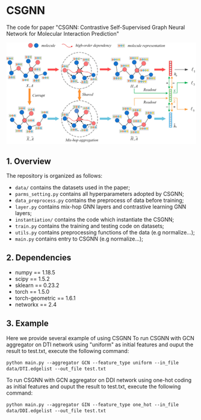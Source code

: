 # CSGNN
The code for paper "CSGNN: Contrastive Self-Supervised Graph Neural Network for Molecular Interaction Prediction"

![overview](.//overview.jpg)

## 1. Overview
The repository is organized as follows:

+ `data/` contains the datasets used in the paper;
+ `parms_setting.py` contains all hyperparameters adopted by CSGNN;
+ `data_preprocess.py` contains the preprocess of data before training;
+ `layer.py` contains mix-hop GNN layers and contrastive learning GNN layers;
+ `instantiation/` contains the code which instantiate the CSGNN;
+ `train.py` contains the training and testing code on datasets;
+ `utils.py` contains preprocessing functions of the data (e.g normalize...);
+ `main.py` contains entry to CSGNN (e.g normalize...);


## 2. Dependencies
* numpy == 1.18.5
* scipy == 1.5.2
* sklearn == 0.23.2
* torch == 1.5.0
* torch-geometric == 1.6.1
* networkx == 2.4


## 3. Example
Here we provide several example of using CSGNN
To run CSGNN with GCN aggregator on DTI network using "uniform" as initial features and ouput the result to test.txt, execute the following command:

	python main.py --aggregator GCN --feature_type uniform --in_file data/DTI.edgelist --out_file test.txt

To run CSGNN with GCN aggregator on DDI network using one-hot coding as initial features and ouput the result to test.txt, execute the following command:
	

	python main.py --aggregator GIN --feature_type one_hot --in_file data/DDI.edgelist --out_file test.txt
